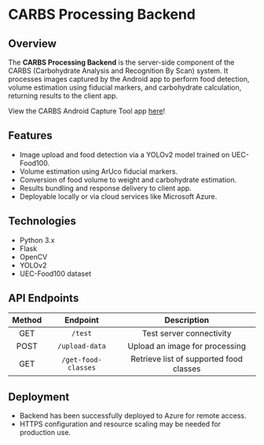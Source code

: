 # CARBS Processing Backend
## Overview
The **CARBS Processing Backend** is the server-side component of the CARBS (Carbohydrate Analysis and Recognition By Scan) system. It processes images captured by the Android app to perform food detection, volume estimation using fiducial markers, and carbohydrate calculation, returning results to the client app.

View the CARBS Android Capture Tool app [here](https://github.com/o-souter/Carbs_Concept)!

## Features
- Image upload and food detection via a YOLOv2 model trained on UEC-Food100.
- Volume estimation using ArUco fiducial markers.
- Conversion of food volume to weight and carbohydrate estimation.
- Results bundling and response delivery to client app.
- Deployable locally or via cloud services like Microsoft Azure.

## Technologies
- Python 3.x
- Flask 
- OpenCV
- YOLOv2
- UEC-Food100 dataset
    
## API Endpoints
| Method | Endpoint           | Description                               |
|:------:|:------------------:|:----------------------------------------:|
| GET    | `/test`             | Test server connectivity                |
| POST   | `/upload-data`      | Upload an image for processing          |
| GET    | `/get-food-classes` | Retrieve list of supported food classes |

## Deployment
- Backend has been successfully deployed to Azure for remote access.
- HTTPS configuration and resource scaling may be needed for production use.
